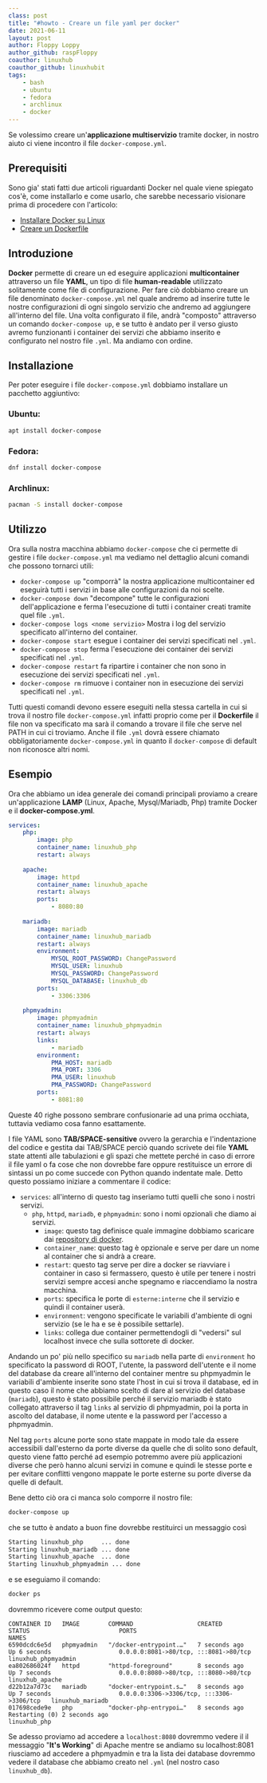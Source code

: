```yaml
---
class: post
title: "#howto - Creare un file yaml per docker"
date: 2021-06-11
layout: post
author: Floppy Loppy
author_github: raspFloppy
coauthor: linuxhub
coauthor_github: linuxhubit
tags:
    - bash
    - ubuntu
    - fedora
    - archlinux
    - docker	
---
```


Se volessimo creare un'**applicazione multiservizio** tramite docker, in nostro aiuto ci viene incontro il file `docker-compose.yml`.


## Prerequisiti 

Sono gia' stati fatti due articoli riguardanti Docker nel quale viene spiegato cos'è, come installarlo e come usarlo, che sarebbe necessario visionare prima di procedere con l'articolo:

- [Installare Docker su Linux](https://linuxhub.it/articles/howto-Installazione-ed-utilizzo-di-Docker-su-Linux/)
- [Creare un Dockerfile](https://linuxhub.it/articles/howto-creare-un-Dockerfile/)


## Introduzione

**Docker** permette di creare un ed eseguire applicazioni **multicontainer** attraverso un file **YAML**, un tipo di file **human-readable** utilizzato solitamente come file di configurazione.
Per fare ciò dobbiamo creare un file denominato `docker-compose.yml` nel quale andremo ad inserire tutte le nostre configurazioni di ogni singolo servizio che andremo ad aggiungere all'interno del file.
Una volta configurato il file, andrà "composto" attraverso un comando `docker-compose up`, e se tutto è andato per il verso giusto avremo funzionanti i container dei servizi che abbiamo inserito e configurato nel nostro file `.yml`.
Ma andiamo con ordine. 


## Installazione

Per poter eseguire i file `docker-compose.yml` dobbiamo installare un pacchetto aggiuntivo:

### Ubuntu:
``` bash
apt install docker-compose
```

### Fedora:
``` bash
dnf install docker-compose
```

### Archlinux:
``` bash
pacman -S install docker-compose
```


## Utilizzo 

Ora sulla nostra macchina abbiamo `docker-compose` che ci permette di gestire i file `docker-compose.yml` ma vediamo nel dettaglio alcuni comandi che possono tornarci utili:

- `docker-compose up` "comporrà" la nostra applicazione multicontainer ed eseguirà tutti i servizi in base alle configurazioni da noi scelte.
- `docker-compose down` "decompone" tutte le configurazioni dell'applicazione e ferma l'esecuzione di tutti i container creati tramite quel file `.yml`.
- `docker-compose logs <nome servizio>` Mostra i log del servizio specificato all'interno del container.
- `docker-compose start` esegue i container dei servizi specificati nel `.yml`.
- `docker-compose stop` ferma l'esecuzione dei container dei servizi specificati nel `.yml`.
- `docker-compose restart` fa ripartire i container che non sono in esecuzione dei servizi specificati nel `.yml`. 
- `docker-compose rm` rimuove i container non in esecuzione dei servizi specificati nel `.yml`.

Tutti questi comandi devono essere eseguiti nella stessa cartella in cui si trova il nostro file `docker-compose.yml` infatti proprio come per il **Dockerfile** il file non va specificato ma sarà il comando a trovare il file che serve nel PATH in cui ci troviamo.
Anche il file `.yml` dovrà essere chiamato obbligatoriamente `docker-compose.yml` in quanto il `docker-compose` di default non riconosce altri nomi.

## Esempio

Ora che abbiamo un idea generale dei comandi principali proviamo a creare un'applicazione **LAMP** (Linux, Apache, Mysql/Mariadb, Php) tramite Docker e il **docker-compose.yml**.

``` YAML
services:
    php:
        image: php
        container_name: linuxhub_php
        restart: always
    
    apache:
        image: httpd
        container_name: linuxhub_apache
        restart: always
        ports:
            - 8080:80
        
    mariadb:
        image: mariadb
        container_name: linuxhub_mariadb
        restart: always
        environment: 
            MYSQL_ROOT_PASSWORD: ChangePassword
            MYSQL_USER: linuxhub
            MYSQL_PASSWORD: ChangePassword
            MYSQL_DATABASE: linuxhub_db
        ports:
            - 3306:3306
            
    phpmyadmin:
        image: phpmyadmin
        container_name: linuxhub_phpmyadmin
        restart: always
        links:
            - mariadb
        environment: 
            PMA_HOST: mariadb
            PMA_PORT: 3306
            PMA_USER: linuxhub
            PMA_PASSWORD: ChangePassword
        ports:
            - 8081:80   
```
Queste 40 righe possono sembrare confusionarie ad una prima occhiata, tuttavia vediamo cosa fanno esattamente.

I file YAML sono **TAB/SPACE-sensitive** ovvero la gerarchia e l'indentazione del codice e gestita dai TAB/SPACE perciò quando scrivete dei file **YAML** state attenti alle tabulazioni e gli spazi che mettete perché in caso di errore il file yaml o fa cose che non dovrebbe fare oppure restituisce un errore di sintassi un po come succede con Python quando indentate male.
Detto questo possiamo iniziare a commentare il codice:

- `services`:  all'interno di questo tag inseriamo tutti quelli che sono i nostri servizi.
    - `php`, `httpd`, `mariadb`, e `phpmyadmin`: sono i nomi opzionali che diamo ai servizi.
        - `image`: questo tag definisce quale immagine dobbiamo scaricare dai [repository di docker](https://hub.docker.com/).
        - `container_name`: questo tag è opzionale e serve per dare un nome al container che si andrà a creare.
        - `restart`: questo tag serve per dire a docker se riavviare i container in caso si fermassero, questo è utile per tenere i nostri servizi sempre accesi anche spegnamo e riaccendiamo la nostra macchina.
        - `ports`: specifica le porte di `esterne:interne` che il servizio e quindi il container userà.
        - `environment`: vengono specificate le variabili d'ambiente di ogni servizio (se le ha e se è possibile settarle).
        - `links`: collega due container permettendogli di "vedersi" sul localhost invece che sulla sottorete di docker. 

Andando un po' più nello specifico su `mariadb` nella parte di `environment` ho specificato la password di ROOT, l'utente, la password dell'utente e il nome del database da creare all'interno del container mentre su phpmyadmin le variabili d'ambiente inserite sono state l'host in cui si trova il database, ed in questo caso il nome che abbiamo scelto di dare al servizio del database (`mariadb`), questo è stato possibile perché il servizio mariadb è stato collegato attraverso il tag `links` al servizio di phpmyadmin, poi la porta in ascolto del database, il nome utente e la password per l'accesso a phpmyadmin.

Nel tag `ports` alcune porte sono state mappate in modo tale da essere accessibili dall'esterno da porte diverse da quelle che di solito sono default, questo viene fatto perché ad esempio potremmo avere più applicazioni diverse che però hanno alcuni servizi in comune e quindi le stesse porte e per evitare conflitti vengono mappate le porte esterne su porte diverse da quelle di default. 

Bene detto ciò ora ci manca solo comporre il nostro file:

``` bash
docker-compose up
```

che se tutto è andato a buon fine dovrebbe restituirci un messaggio così

``` bash
Starting linuxhub_php     ... done
Starting linuxhub_mariadb ... done
Starting linuxhub_apache  ... done
Starting linuxhub_phpmyadmin ... done
```

e se eseguiamo il comando:

``` bash
docker ps 
```

dovremmo ricevere come output questo:

```
CONTAINER ID   IMAGE        COMMAND                  CREATED         STATUS                         PORTS                                       NAMES
6590dcdc6e5d   phpmyadmin   "/docker-entrypoint.…"   7 seconds ago   Up 6 seconds                   0.0.0.0:8081->80/tcp, :::8081->80/tcp       linuxhub_phpmyadmin
ea802686024f   httpd        "httpd-foreground"       8 seconds ago   Up 7 seconds                   0.0.0.0:8080->80/tcp, :::8080->80/tcp       linuxhub_apache
d22b12a7d73c   mariadb      "docker-entrypoint.s…"   8 seconds ago   Up 7 seconds                   0.0.0.0:3306->3306/tcp, :::3306->3306/tcp   linuxhub_mariadb
017698cede9e   php          "docker-php-entrypoi…"   8 seconds ago   Restarting (0) 2 seconds ago                                               linuxhub_php

```

Se adesso proviamo ad accedere a `localhost:8080` dovremmo vedere il il messaggio "**It's Working**" di Apache mentre se andiamo su localhost:8081 riusciamo ad accedere a phpmyadmin e tra la lista dei database dovremmo vedere il database che abbiamo creato nel `.yml` (nel nostro caso `linuxhub_db`).





